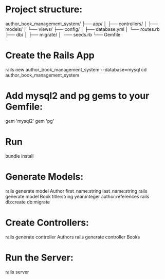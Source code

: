# Project structure:
author_book_management_system/
├── app/
│   ├── controllers/
│   ├── models/
│   └── views/
├── config/
│   ├── database.yml
│   └── routes.rb
├── db/
│   ├── migrate/
│   └── seeds.rb
└── Gemfile

# Create the Rails App
rails new author_book_management_system --database=mysql
cd author_book_management_system

# Add mysql2 and pg gems to your Gemfile:
gem 'mysql2'
gem 'pg'

# Run 
bundle install

# Generate Models:
rails generate model Author first_name:string last_name:string
rails generate model Book title:string year:integer author:references
rails db:create db:migrate

# Create Controllers:
rails generate controller Authors
rails generate controller Books

# Run the Server:
rails server
